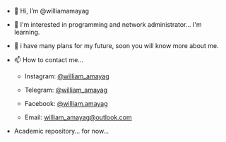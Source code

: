 - 👋 Hi, I’m @williamamayag
- 👀 I'm interested in programming and network administrator... I'm learning.
- 💞️ i have many plans for my future, soon you will know more about me.
- 📫 How to contact me...
  
  + <p>Instagram: <a href="https://www.instagram.com/william_amayag/" title="Título">@william_amayag</a></p>
  + <p>Telegram: <a href="https://t.me/william_amayag" title="Título">@william_amayag</a></p>
  + <p>Facebook: <a href="https://www.facebook.com/william.amayag" title="Título">@william.amayag</a></p>
  + Email: william_amayag@outlook.com

- Academic repository... for now...

<!---
williamamayag/williamamayag is a ✨ special ✨ repository because its `README.md` (this file) appears on your GitHub profile.
You can click the Preview link to take a look at your changes.
--->
